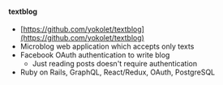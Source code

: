 #### textblog
- [https://github.com/yokolet/textblog](https://github.com/yokolet/textblog)
- Microblog web application which accepts only texts
- Facebook OAuth authentication to write blog
    - Just reading posts doesn't require authentication
- Ruby on Rails, GraphQL, React/Redux, OAuth, PostgreSQL
